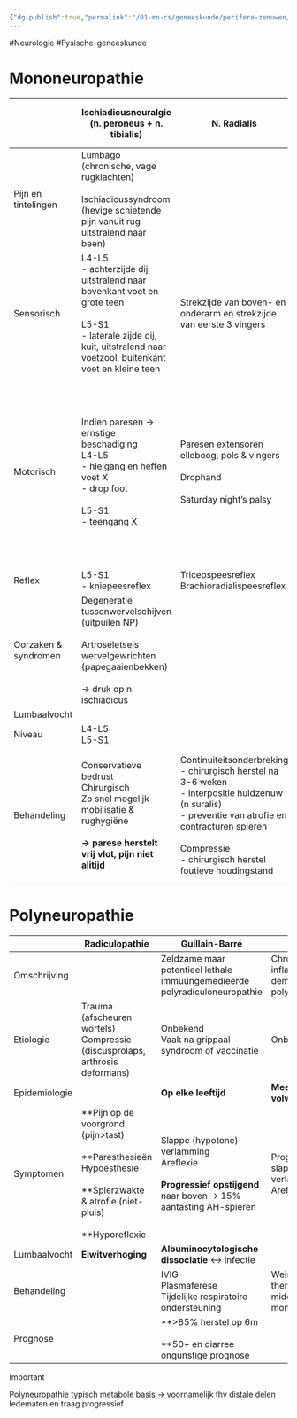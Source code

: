 ```yaml
---
{"dg-publish":true,"permalink":"/01-mo-cs/geneeskunde/perifere-zenuwen/","noteIcon":"","created":"2024-11-24T10:55:23.058+01:00","updated":"2024-12-29T13:58:44.336+01:00"}
---
```


#Neurologie #Fysische-geneeskunde

# Mononeuropathie

|                      | Ischiadicusneuralgie (n. peroneus + n. tibialis)                                                                                                                                        | N. Radialis                                                                                                                                                                                                                             | N. Medianus                                                                                                                                    | N. Ulnaris                                                                                                                                                         | N. Femoralis                                         | N. Fibularis / N. Peroneus             | N. Tibialis                                                      |
| -------------------- | --------------------------------------------------------------------------------------------------------------------------------------------------------------------------------------- | --------------------------------------------------------------------------------------------------------------------------------------------------------------------------------------------------------------------------------------- | ---------------------------------------------------------------------------------------------------------------------------------------------- | ------------------------------------------------------------------------------------------------------------------------------------------------------------------ | ---------------------------------------------------- | -------------------------------------- | ---------------------------------------------------------------- |
| Pijn en tintelingen  | Lumbago (chronische, vage rugklachten)  <br>  <br>Ischiadicussyndroom (hevige schietende pijn vanuit rug uitstralend naar been)                                                         |                                                                                                                                                                                                                                         | Typisch nachtelijke pijn & tintelingen                                                                                                         |                                                                                                                                                                    |                                                      |                                        |                                                                  |
| Sensorisch           | L4-L5  <br>- achterzijde dij, uitstralend naar bovenkant voet en grote teen  <br>  <br>L5-S1  <br>- laterale zijde dij, kuit, uitstralend naar voetzool, buitenkant voet en kleine teen | Strekzijde van boven- en onderarm en strekzijde van eerste 3 vingers                                                                                                                                                                    | Midden en radiaal deel handpalm  <br>  <br>Palmair helft duim, vingers 2, 3 en helft 4                                                         | Ulnaire zijde hand  <br>Pink en helft vinger 4                                                                                                                     | Binnenkant dij en onderbeen                          | Voetrug, voor-laterale zijde onderbeen | Mediale achterzijde onderbeen  <br>Laterale voetrand en voetzool |
| Motorisch            | Indien paresen → ernstige beschadiging  <br>L4-L5  <br>- hielgang en heffen voet X  <br>- drop foot  <br>  <br>L5-S1  <br>- teengang X                                                  | Paresen extensoren elleboog, pols & vingers  <br>  <br>Drophand  <br>  <br>Saturday night’s palsy                                                                                                                                       | Uitval grijpfunctie hand → parese lange flexoren pols en eerste 2 vingers  <br>  <br>  <br>**Atrofie duimmuis  <br>  <br>**  <br>Predikershand | Abductie - adductie vingers  <br>  <br>Adductie duim op wijsvinger  <br>**(proef van Fremont)**  <br>  <br>Atrofie mm. interossei en pinkmuis  <br>  <br>Klauwhand | Parese m. iliopoas en quadriceps met **atrofie dij** | Hielgang onmogelijk  <br>Dropvoet      | Flexie tenen en teengang X                                       |
| Reflex               | L5-S1  <br>- kniepeesreflex                                                                                                                                                             | Tricepspeesreflex  <br>Brachioradialispeesreflex                                                                                                                                                                                        |                                                                                                                                                |                                                                                                                                                                    | Kniepeesreflex                                       |                                        | Achillespeesreflex                                               |
| Oorzaken & syndromen | Degeneratie tussenwervelschijven (uitpuilen NP)  <br>  <br>Artroseletsels wervelgewrichten (papegaaienbekken)  <br>  <br>→ druk op n. ischiadicus                                       |                                                                                                                                                                                                                                         | Carpal tunnel syndroom (n. medianus entrapment)  <br>> ‘s nachts  <br>> bilateraal  <br>> vrouwen                                              |                                                                                                                                                                    |                                                      |                                        |                                                                  |
| Lumbaalvocht         |                                                                                                                                                                                         |                                                                                                                                                                                                                                         |                                                                                                                                                |                                                                                                                                                                    |                                                      |                                        |                                                                  |
| Niveau               | L4-L5  <br>L5-S1                                                                                                                                                                        |                                                                                                                                                                                                                                         |                                                                                                                                                |                                                                                                                                                                    | L4                                                   | L5                                     | S1                                                               |
| Behandeling          | Conservatieve bedrust  <br>Chirurgisch  <br>Zo snel mogelijk mobilisatie & rughygiëne  <br>  <br>**→ parese herstelt vrij vlot, pijn niet alitijd**                                     | Continuiteitsonderbreking  <br>- chirurgisch herstel na 3-6 weken  <br>- interpositie huidzenuw (n suralis)  <br>- preventie van atrofie en contracturen spieren  <br>  <br>Compressie  <br>- chirurgisch herstel foutieve houdingstand | Carpal tunnel syndroom  <br>- lokale infiltratie met corticoïden  <br>- chirurgisch klieven ligamentum transversi carpi  <br>  <br>//          | //                                                                                                                                                                 | //                                                   | //                                     | //                                                               |

# Polyneuropathie

|               | Radiculopathie                                                                                                                                            | Guillain-Barré                                                                                                           | CIDP                                                      |
| ------------- | --------------------------------------------------------------------------------------------------------------------------------------------------------- | ------------------------------------------------------------------------------------------------------------------------ | --------------------------------------------------------- |
| Omschrijving  |                                                                                                                                                           | Zeldzame maar potentieel lethale immuungemedieerde polyradiculoneuropathie                                               | Chronische inflammatoire demyeliniserende polyneuropathie |
| Etiologie     | Trauma (afscheuren wortels)  <br>Compressie (discusprolaps, arthrosis deformans)                                                                          | Onbekend  <br>Vaak na grippaal syndroom of vaccinatie                                                                    | Onbekend                                                  |
| Epidemiologie |                                                                                                                                                           | **Op elke leeftijd**                                                                                                     | **Meer bij jonge volwassenen**                            |
| Symptomen     | **Pijn op de voorgrond (pijn>tast)  <br>  <br>**Paresthesieën  <br>Hypoësthesie  <br>  <br>**Spierzwakte & atrofie (niet-pluis)  <br>  <br>**Hyporeflexie | Slappe (hypotone) verlamming  <br>Areflexie  <br>  <br>**Progressief opstijgend** naar boven → 15% aantasting AH-spieren | Progressieve slappe verlamming  <br>Areflexie             |
| Lumbaalvocht  | **Eiwitverhoging**                                                                                                                                        | **Albuminocytologische dissociatie** ↔ infectie                                                                          |                                                           |
| Behandeling   |                                                                                                                                                           | IVIG  <br>Plasmaferese  <br>Tijdelijke respiratoire ondersteuning                                                        | Weinig therapeutische middelen op dit moment              |
| Prognose      |                                                                                                                                                           | **>85% herstel op 6m  <br>  <br>**50+ en diarree ongunstige prognose                                                     |                                                           |


> [!important]  
> Polyneuropathie typisch metabole basis → voornamelijk thv distale delen ledematen en traag progressief